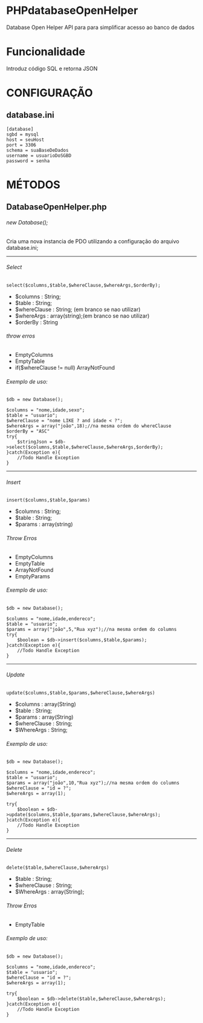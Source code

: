 # PHPdatabaseOpenHelper
Database Open Helper
API para para simplificar acesso ao banco de dados

# Funcionalidade

Introduz código SQL e retorna JSON

# CONFIGURAÇÃO

## database.ini

```
[database]
sgbd = mysql
host = seuHost
port = 3306
schema = suaBaseDeDados
username = usuarioDoSGBD
password = senha
```

# MÉTODOS

## DatabaseOpenHelper.php

###### new Database();

Cria uma nova instancia de PDO utilizando a configuração do arquivo database.ini;

-----------------------------------------------------------------------
###### Select

```
select($columns,$table,$whereClause,$whereArgs,$orderBy);

```

- $columns : String;
- $table : String;
- $whereClause : String; (em branco se nao utilizar)
- $whereArgs : array(string);(em branco se nao utilizar)
- $orderBy : String

###### throw erros

- EmptyColumns
- EmptyTable
- if($whereClause != null) ArrayNotFound

###### Exemplo de uso:

```
$db = new Database();

$columns = "nome,idade,sexo";
$table = "usuario";
$whereClause = "nome LIKE ? and idade < ?";
$whereArgs = array("joão",18);//na mesma ordem do whereClause
$orderBy = "ASC"
try{
	$stringJson = $db->select($columns,$table,$whereClause,$whereArgs,$orderBy);
}catch(Exception e){
	//Todo Handle Exception
}
```

-----------------------------------------------------------------------
###### Insert

```
insert($columns,$table,$params)
```
- $columns : String;
- $table : String;
- $params : array(string)

###### Throw Erros

- EmptyColumns
- EmptyTable
- ArrayNotFound
- EmptyParams

###### Exemplo de uso:

```
$db = new Database();

$columns = "nome,idade,endereco";
$table = "usuario";
$params = array("joão",5,"Rua xyz");//na mesma ordem do columns
try{
	$boolean = $db->insert($columns,$table,$params);
}catch(Exception e){
	//Todo Handle Exception
}

```

-----------------------------------------------------------------------
###### Update

```
update($columns,$table,$params,$whereClause,$whereArgs)
```

- $columns : array(String)
- $table : String;
- $params : array(String)
- $whereClause : String;
- $WhereArgs : String;

###### Exemplo de uso:

```
$db = new Database();

$columns = "nome,idade,endereco";
$table = "usuario";
$params = array("joão",10,"Rua xyz");//na mesma ordem do columns
$whereClause = "id = ?";
$whereArgs = array(1);

try{
	$boolean = $db->update($columns,$table,$params,$whereClause,$whereArgs);
}catch(Exception e){
	//Todo Handle Exception
}

```
-----------------------------------------------------------------------
###### Delete

```
delete($table,$whereClause,$whereArgs)
```

- $table : String;
- $whereClause : String;
- $WhereArgs : array(String);

###### Throw Erros

- EmptyTable


###### Exemplo de uso:

```
$db = new Database();

$columns = "nome,idade,endereco";
$table = "usuario";
$whereClause = "id = ?";
$whereArgs = array(1);

try{
	$boolean = $db->delete($table,$whereClause,$whereArgs);
}catch(Exception e){
	//Todo Handle Exception
}

```

